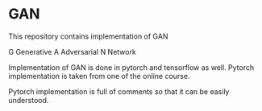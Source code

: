 # GAN
This repository contains implementation of GAN

G Generative
A Adversarial 
N Network

Implementation of GAN is done in pytorch and tensorflow as well.
 Pytorch implementation is taken from one of the online course.

Pytorch implementation is full of comments so that it can be easily understood.
